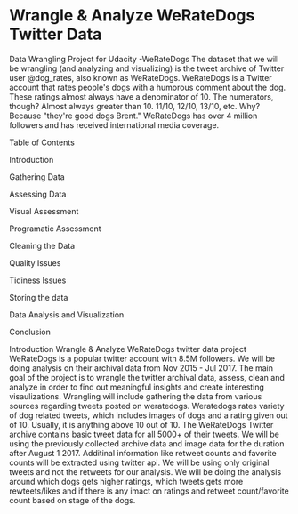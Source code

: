 # Wrangle & Analyze WeRateDogs Twitter Data
Data Wrangling Project for Udacity -WeRateDogs
The dataset that we will be wrangling (and analyzing and visualizing) is the tweet archive of Twitter user @dog_rates, also known as WeRateDogs. WeRateDogs is a Twitter account that rates people's dogs with a humorous comment about the dog. These ratings almost always have a denominator of 10. The numerators, though? Almost always greater than 10. 11/10, 12/10, 13/10, etc. Why? Because "they're good dogs Brent." WeRateDogs has over 4 million followers and has received international media coverage.

Table of Contents

Introduction

Gathering Data

Assessing Data

Visual Assessment

Programatic Assessment

Cleaning the Data

Quality Issues

Tidiness Issues

Storing the data

Data Analysis and Visualization

Conclusion

Introduction
Wrangle & Analyze WeRateDogs twitter data project WeRateDogs is a popular twitter account with 8.5M followers. We will be doing analysis on their archival data from Nov 2015 - Jul 2017. The main goal of the project is to wrangle the twitter archival data, assess, clean and analyze in order to find out meaningful insights and create interesting visaulizations. Wrangling will include gathering the data from various sources regarding tweets posted on weratedogs. Weratedogs rates variety of dog related tweets, which includes images of dogs and a rating given out of 10. Usually, it is anything above 10 out of 10.
The WeRateDogs Twitter archive contains basic tweet data for all 5000+ of their tweets. We will be using the previously collected archive data and image data for the duration after August 1 2017. Additinal information like retweet counts and favorite counts will be extracted using twitter api. We will be using only original tweets and not the retweets for our analysis. We will be doing the analysis around which dogs gets higher ratings, which tweets gets more rewteets/likes and if there is any imact on ratings and retweet count/favorite count based on stage of the dogs.


